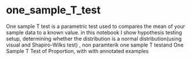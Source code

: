 # one_sample_T_test
One sample T test is a parametric test used to compares the mean of your sample data to a known value.
in this notebook I show hypothesis testing setup, determining whether the distribution is a normal distribution(using visual and Shapiro-Wilks test) , non paramterik one sample T testand
One Sample T Test of Proportion, with with annotated examples
